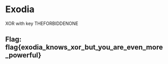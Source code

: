 # Exodia

XOR with key THEFORBIDDENONE

## Flag: flag{exodia\_knows\_xor\_but\_you\_are\_even\_more\_powerful}

